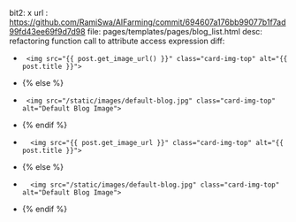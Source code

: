 bit2: x
url : https://github.com/RamiSwa/AIFarming/commit/694607a176bb99077b1f7ad99fd43ee69f9d7d98
file: pages/templates/pages/blog_list.html
desc: refactoring function call to attribute access expression
diff: 
-      <img src="{{ post.get_image_url() }}" class="card-img-top" alt="{{ post.title }}">
-   {% else %}
-      <img src="/static/images/default-blog.jpg" class="card-img-top" alt="Default Blog Image">
-   {% endif %}
+       <img src="{{ post.get_image_url }}" class="card-img-top" alt="{{ post.title }}">
+   {% else %}
+       <img src="/static/images/default-blog.jpg" class="card-img-top" alt="Default Blog Image">
+   {% endif %}            